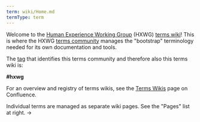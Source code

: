 ```yaml
---
term: wiki/Home.md
termType: term
---
```

Welcome to the [Human Experience Working Group](https://wiki.trustoverip.org/x/_RIB) (HXWG) [terms wiki](https://github.com/trustoverip/hxwg/wiki/terms-wiki)! This is where the HXWG [terms community](https://github.com/trustoverip/ctwg/wiki/terms-community) manages the "bootstrap" terminology needed for its own documentation and tools.

The [tag](https://github.com/trustoverip/ctwg/wiki/tag) that identifies this terms community and therefore also this terms wiki is:

**#hxwg**

For an overview and registry of terms wikis, see the [Terms Wikis](https://wiki.trustoverip.org/display/HOME/Terms+Wikis) page on Confluence.

Individual terms are managed as separate wiki pages. See the "Pages" list at right. &rarr;
